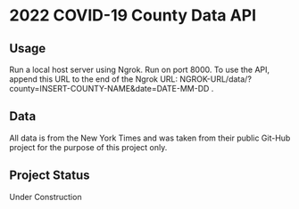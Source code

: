 # 2022 COVID-19 County Data API
## Usage
Run a local host server using Ngrok. Run on port 8000. To use the API, append this URL to the end of the Ngrok URL:
NGROK-URL/data/?county=INSERT-COUNTY-NAME&date=DATE-MM-DD .
## Data
All data is from the New York Times and was taken from their public Git-Hub project for the purpose of this project only.
## Project Status
Under Construction